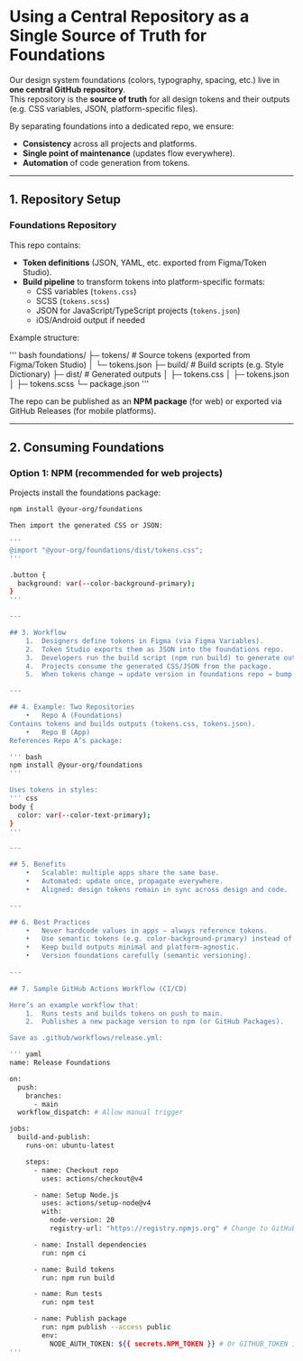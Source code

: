 # Using a Central Repository as a Single Source of Truth for Foundations

Our design system foundations (colors, typography, spacing, etc.) live in **one central GitHub repository**.  
This repository is the **source of truth** for all design tokens and their outputs (e.g. CSS variables, JSON, platform-specific files).  

By separating foundations into a dedicated repo, we ensure:
- **Consistency** across all projects and platforms.
- **Single point of maintenance** (updates flow everywhere).
- **Automation** of code generation from tokens.

---

## 1. Repository Setup

### Foundations Repository
This repo contains:
- **Token definitions** (JSON, YAML, etc. exported from Figma/Token Studio).  
- **Build pipeline** to transform tokens into platform-specific formats:
  - CSS variables (`tokens.css`)
  - SCSS (`tokens.scss`)
  - JSON for JavaScript/TypeScript projects (`tokens.json`)
  - iOS/Android output if needed  

Example structure:

''' bash
foundations/
├─ tokens/               # Source tokens (exported from Figma/Token Studio)
│  └─ tokens.json
├─ build/                # Build scripts (e.g. Style Dictionary)
├─ dist/                 # Generated outputs
│  ├─ tokens.css
│  ├─ tokens.json
│  ├─ tokens.scss
└─ package.json
'''

The repo can be published as an **NPM package** (for web) or exported via GitHub Releases (for mobile platforms).

---

## 2. Consuming Foundations

### Option 1: NPM (recommended for web projects)
Projects install the foundations package:
```bash
npm install @your-org/foundations

Then import the generated CSS or JSON:

'''
@import "@your-org/foundations/dist/tokens.css";
'''

.button {
  background: var(--color-background-primary);
}
'''

---

## 3. Workflow
	1.	Designers define tokens in Figma (via Figma Variables).
	2.	Token Studio exports them as JSON into the foundations repo.
	3.	Developers run the build script (npm run build) to generate outputs for each platform.
	4.	Projects consume the generated CSS/JSON from the package.
	5.	When tokens change → update version in foundations repo → bump version in consuming projects.

---

## 4. Example: Two Repositories
	•	Repo A (Foundations)
Contains tokens and builds outputs (tokens.css, tokens.json).
	•	Repo B (App)
References Repo A’s package:

''' bash
npm install @your-org/foundations
'''

Uses tokens in styles:
''' css
body {
  color: var(--color-text-primary);
}
'''

---

## 5. Benefits
	•	Scalable: multiple apps share the same base.
	•	Automated: update once, propagate everywhere.
	•	Aligned: design tokens remain in sync across design and code.

---

## 6. Best Practices
	•	Never hardcode values in apps – always reference tokens.
	•	Use semantic tokens (e.g. color-background-primary) instead of raw colors.
	•	Keep build outputs minimal and platform-agnostic.
	•	Version foundations carefully (semantic versioning).
    
---

## 7. Sample GitHub Actions Workflow (CI/CD)

Here’s an example workflow that:
	1.	Runs tests and builds tokens on push to main.
	2.	Publishes a new package version to npm (or GitHub Packages).

Save as .github/workflows/release.yml:

''' yaml
name: Release Foundations

on:
  push:
    branches:
      - main
  workflow_dispatch: # Allow manual trigger

jobs:
  build-and-publish:
    runs-on: ubuntu-latest

    steps:
      - name: Checkout repo
        uses: actions/checkout@v4

      - name: Setup Node.js
        uses: actions/setup-node@v4
        with:
          node-version: 20
          registry-url: "https://registry.npmjs.org" # Change to GitHub Packages if needed

      - name: Install dependencies
        run: npm ci

      - name: Build tokens
        run: npm run build

      - name: Run tests
        run: npm test

      - name: Publish package
        run: npm publish --access public
        env:
          NODE_AUTH_TOKEN: ${{ secrets.NPM_TOKEN }} # Or GITHUB_TOKEN if publishing to GitHub Packages
'''